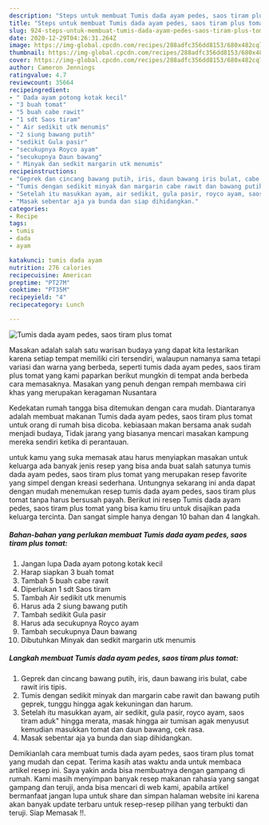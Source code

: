 ```yaml
---
description: "Steps untuk membuat Tumis dada ayam pedes, saos tiram plus tomat Homemade"
title: "Steps untuk membuat Tumis dada ayam pedes, saos tiram plus tomat Homemade"
slug: 924-steps-untuk-membuat-tumis-dada-ayam-pedes-saos-tiram-plus-tomat-homemade
date: 2020-12-29T04:26:31.264Z
image: https://img-global.cpcdn.com/recipes/288adfc356dd8153/680x482cq70/tumis-dada-ayam-pedes-saos-tiram-plus-tomat-foto-resep-utama.jpg
thumbnail: https://img-global.cpcdn.com/recipes/288adfc356dd8153/680x482cq70/tumis-dada-ayam-pedes-saos-tiram-plus-tomat-foto-resep-utama.jpg
cover: https://img-global.cpcdn.com/recipes/288adfc356dd8153/680x482cq70/tumis-dada-ayam-pedes-saos-tiram-plus-tomat-foto-resep-utama.jpg
author: Cameron Jennings
ratingvalue: 4.7
reviewcount: 35664
recipeingredient:
- " Dada ayam potong kotak kecil"
- "3 buah tomat"
- "5 buah cabe rawit"
- "1 sdt Saos tiram"
- " Air sedikit utk menumis"
- "2 siung bawang putih"
- "sedikit Gula pasir"
- "secukupnya Royco ayam"
- "secukupnya Daun bawang"
- " Minyak dan sedkit margarin utk menumis"
recipeinstructions:
- "Geprek dan cincang bawang putih, iris, daun bawang iris bulat, cabe rawit iris tipis."
- "Tumis dengan sedikit minyak dan margarin cabe rawit dan bawang putih geprek, tunggu hingga agak kekuningan dan harum."
- "Setelah itu masukkan ayam, air sedikit, gula pasir, royco ayam, saos tiram aduk&#34; hingga merata, masak hingga air tumisan agak menyusut kemudian masukkan tomat dan daun bawang, cek rasa."
- "Masak sebentar aja ya bunda dan siap dihidangkan."
categories:
- Recipe
tags:
- tumis
- dada
- ayam

katakunci: tumis dada ayam 
nutrition: 276 calories
recipecuisine: American
preptime: "PT27M"
cooktime: "PT35M"
recipeyield: "4"
recipecategory: Lunch

---
```



![Tumis dada ayam pedes, saos tiram plus tomat](https://img-global.cpcdn.com/recipes/288adfc356dd8153/680x482cq70/tumis-dada-ayam-pedes-saos-tiram-plus-tomat-foto-resep-utama.jpg)

Masakan adalah salah satu warisan budaya yang dapat kita lestarikan karena setiap tempat memiliki ciri tersendiri, walaupun namanya sama tetapi variasi dan warna yang berbeda, seperti tumis dada ayam pedes, saos tiram plus tomat yang kami paparkan berikut mungkin di tempat anda berbeda cara memasaknya. Masakan yang penuh dengan rempah membawa ciri khas yang merupakan keragaman Nusantara

Kedekatan rumah tangga bisa ditemukan dengan cara mudah. Diantaranya adalah membuat makanan Tumis dada ayam pedes, saos tiram plus tomat untuk orang di rumah bisa dicoba. kebiasaan makan bersama anak sudah menjadi budaya, Tidak jarang yang biasanya mencari masakan kampung mereka sendiri ketika di perantauan.



untuk kamu yang suka memasak atau harus menyiapkan masakan untuk keluarga ada banyak jenis resep yang bisa anda buat salah satunya tumis dada ayam pedes, saos tiram plus tomat yang merupakan resep favorite yang simpel dengan kreasi sederhana. Untungnya sekarang ini anda dapat dengan mudah menemukan resep tumis dada ayam pedes, saos tiram plus tomat tanpa harus bersusah payah.
Berikut ini resep Tumis dada ayam pedes, saos tiram plus tomat yang bisa kamu tiru untuk disajikan pada keluarga tercinta. Dan sangat simple hanya dengan 10 bahan dan 4 langkah.


<!--inarticleads1-->

##### Bahan-bahan yang perlukan membuat Tumis dada ayam pedes, saos tiram plus tomat:

1. Jangan lupa  Dada ayam potong kotak kecil
1. Harap siapkan 3 buah tomat
1. Tambah 5 buah cabe rawit
1. Diperlukan 1 sdt Saos tiram
1. Tambah  Air sedikit utk menumis
1. Harus ada 2 siung bawang putih
1. Tambah sedikit Gula pasir
1. Harus ada secukupnya Royco ayam
1. Tambah secukupnya Daun bawang
1. Dibutuhkan  Minyak dan sedkit margarin utk menumis




<!--inarticleads2-->

##### Langkah membuat  Tumis dada ayam pedes, saos tiram plus tomat:

1. Geprek dan cincang bawang putih, iris, daun bawang iris bulat, cabe rawit iris tipis.
1. Tumis dengan sedikit minyak dan margarin cabe rawit dan bawang putih geprek, tunggu hingga agak kekuningan dan harum.
1. Setelah itu masukkan ayam, air sedikit, gula pasir, royco ayam, saos tiram aduk&#34; hingga merata, masak hingga air tumisan agak menyusut kemudian masukkan tomat dan daun bawang, cek rasa.
1. Masak sebentar aja ya bunda dan siap dihidangkan.




Demikianlah cara membuat tumis dada ayam pedes, saos tiram plus tomat yang mudah dan cepat. Terima kasih atas waktu anda untuk membaca artikel resep ini. Saya yakin anda bisa membuatnya dengan gampang di rumah. Kami masih menyimpan banyak resep makanan rahasia yang sangat gampang dan teruji, anda bisa mencari di web kami, apabila artikel bermanfaat jangan lupa untuk share dan simpan halaman website ini karena akan banyak update terbaru untuk resep-resep pilihan yang terbukti dan teruji. Siap Memasak !!. 
